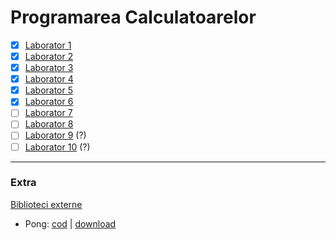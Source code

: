 # Programarea Calculatoarelor

* [x] [Laborator 1](https://github.com/mcmarius/prog-calc/tree/master/laborator-1)
* [x] [Laborator 2](https://github.com/mcmarius/prog-calc/tree/master/laborator-2)
* [x] [Laborator 3](https://github.com/mcmarius/prog-calc/tree/master/laborator-3)
* [x] [Laborator 4](https://github.com/mcmarius/prog-calc/tree/master/laborator-4)
* [x] [Laborator 5](https://github.com/mcmarius/prog-calc/tree/master/laborator-5)
* [x] [Laborator 6](https://github.com/mcmarius/prog-calc/tree/master/laborator-6)
* [ ] [Laborator 7](https://github.com/mcmarius/prog-calc/tree/master/laborator-7)
* [ ] [Laborator 8](https://github.com/mcmarius/prog-calc/tree/master/laborator-8)
* [ ] [Laborator 9](https://github.com/mcmarius/prog-calc/tree/master/laborator-9) (?)
* [ ] [Laborator 10](https://github.com/mcmarius/prog-calc/tree/master/laborator-10) (?)

-----

### Extra

[Biblioteci externe](https://github.com/mcmarius/prog-calc/tree/master/libs)
- Pong: [cod](https://github.com/mcmarius/prog-calc/tree/master/libs/pong) | [download](https://github.com/mcmarius/prog-calc/releases/tag/v0.0.3rc2-pong)
